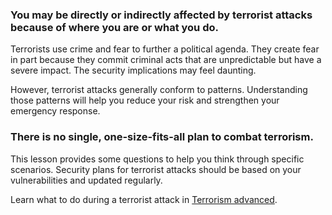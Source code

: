 [Title]: # (What is terrorism?)
[Order]: # (0)

### You may be directly or indirectly affected by terrorist attacks because of where you are or what you do. 

Terrorists use crime and fear to further a political agenda. They create fear in part because they commit criminal acts that are unpredictable but have a severe impact. The security implications may feel daunting.   

However, terrorist attacks generally conform to patterns. Understanding those patterns will help you reduce your risk and strengthen your emergency response.    

### There is no single, one-size-fits-all plan to combat terrorism. 

This lesson provides some questions to help you think through specific scenarios. Security plans for terrorist attacks should be based on your vulnerabilities and updated regularly.  

Learn what to do during a terrorist attack in [Terrorism advanced](umbrella://incident-response/terrorism/advanced).

